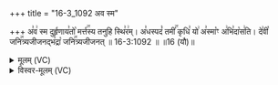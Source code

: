 +++
title = "16-3_1092 अव स्म"

+++
अ꣣व꣢ स्म दुर्हृणाय꣣तो꣡ मर्त्त꣢꣯स्य तनुहि स्थि꣣र꣢म्। अ꣣धस्पदं꣡ तमीं꣢꣯ कृधि꣣ यो꣢ अ꣣स्मा꣡ꣳ अ꣢भि꣣दा꣡स꣢ति। दे꣣वी꣡ जनि꣢꣯त्र्यजीजनद्भ꣣द्रा꣡ जनि꣢꣯त्र्यजीजनत् ॥ 16-3:1092 ॥ ॥16 (यौ)॥

<details><summary>मूलम् (VC)</summary>

अ꣡व꣢ स्म दुर्हृणाय꣣तो꣡ मर्त्त꣢꣯स्य तनुहि स्थि꣣र꣢म् । अ꣣धस्पदं꣡ तमीं꣢꣯ कृधि꣣ यो꣢ अस्मा꣡ꣳ अ꣢भि꣣दा꣡स꣢ति । दे꣣वी꣡ जनि꣢꣯त्र्यजीजनद्भ꣣द्रा꣡ जनि꣢꣯त्र्यजीजनत् ॥१०९२॥
</details>

<details><summary>विस्वर-मूलम् (VC)</summary>

अव स्म दुर्हृणायतो मर्त्तस्य तनुहि स्थिरम् । अधस्पदं तमीं कृधि यो अस्माꣳ अभिदासति । देवी जनित्र्यजीजनद्भद्रा जनित्र्यजीजनत् ॥१०९२॥
</details>